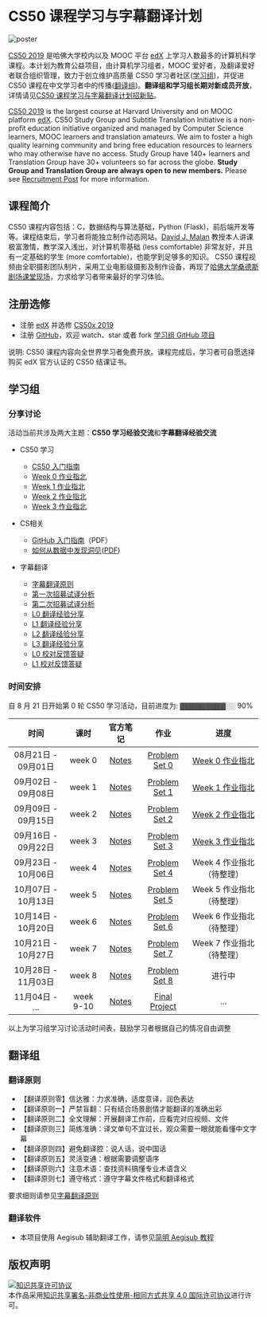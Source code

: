 # CS50 课程学习与字幕翻译计划

![poster](images/poster.jpg)



[CS50 2019](https://courses.edx.org/courses/course-v1:HarvardX+CS50+X/course/) 是哈佛大学校内以及 MOOC 平台 [edX](edx.org) 上学习人数最多的计算机科学课程。本计划为教育公益项目，由计算机学习组者，MOOC 爱好者，及翻译爱好者联合组织管理，致力于创立维护高质量 CS50 学习者社区([学习组](#学习组))，并促进 CS50 课程在中文学习者中的传播([翻译组](#翻译组))。**翻译组和学习组长期对新成员开放**，详情请见[CS50 课程学习与字幕翻译计划招新贴](hello_new.md)。

[CS50 2019](https://courses.edx.org/courses/course-v1:HarvardX+CS50+X/course/) is the largest course at Harvard University and on MOOC platform [edX](edx.org). CS50 Study Group and Subtitle Translation Initiative is a non-profit education initiative organized and managed by Computer Science learners, MOOC learners and translation amateurs. We aim to foster a high quality learning community and bring free education resources to learners who may otherwise have no access. Study Group have 140+ learners and Translation Group have 30+ volunteers so far across the globe. **Study Group and Translation Group are always open to new members.** Please see [Recruitment Post](hello_new.md) for more information.  

## 课程简介

CS50 课程内容包括：C，数据结构与算法基础，Python (Flask)，前后端开发等等。课程结束后，学习者将能独立制作动态网站。[David J. Malan](https://en.wikipedia.org/wiki/David\_J.\_Malan) 教授本人讲课极富激情，教学深入浅出，对计算机零基础 (less comfortable) 非常友好，并且有一定基础的学生 (more comfortable)，也能学到足够多的知识。 CS50 课程视频由全职摄影团队制片，采用工业电影级摄影及制作设备，再现了[哈佛大学桑德斯剧场课堂现场](https://www.eventbrite.com/e/attend-a-cs50-lecture-in-person-tickets-70166767691)，力求给学习者带来最好的学习体验。 

## 注册选修

* 注册 [edX](https://edx.org) 并选修 [CS50x 2019](https://www.edx.org/course/cs50s-introduction-to-computer-science)
* 注册 [GitHub](https://github.com)，欢迎 watch、star 或者 fork [学习组 GitHub 项目](https://github.com/athena-xcy/CS50-Study-Group) 

说明: CS50 课程内容向全世界学习者免费开放。课程完成后，学习者可自愿选择购买 edX 官方认证的 CS50 结课证书。

## 学习组

### 分享讨论

活动当前共涉及两大主题：**CS50 学习经验交流**和**字幕翻译经验交流**

* CS50 学习
    * [CS50 入门指南](study-group/how_to_learn_CS50.md)
    * [Week 0 作业指北](study-group/week-0-walkthrough.md)
    * [Week 1 作业指北](study-group/week-1-walkthrough.md)
    * [Week 2 作业指北](study-group/week-2-walkthrough.md)
    * [Week 3 作业指北](study-group/week-3-walkthrough.md)

* CS相关
    * [GitHub 入门指南](study-group/how_to_use_GitHub.pdf)（PDF）
    * [如何从数据中发现洞见](study-group/gain_insight_from_data.md)([PDF](study-group/灿星-如何从数据中获得洞见.pdf))

* 字幕翻译
    * [字幕翻译原则](translation-group/principles-of-subtitle-translation.md)
    * [第一次招募试译分析](translation-group/translation-group-recruitment-0.md)
    * [第二次招募试译分析](translation-group/translation-group-recruitment-1.md)
    * [L0 翻译经验分享](translation-group/translation-group-discussion-0.md)
    * [L1 翻译经验分享](translation-group/translation-group-discussion-1.md)
    * [L2 翻译经验分享](translation-group/translation-group-discussion-2.md)
    * [L3 翻译经验分享](translation-group/translation-group-discussion-3.md)
    * [L0 校对反馈答疑](translation-group/translation-group-review-0.md)
    * [L1 校对反馈答疑](translation-group/translation-group-review-1.md)

### 时间安排

自 8 月 21 日开始第 0 轮 CS50 学习活动，目前进度为: ▓▓▓▓▓▓▓▓▓░░ 90%

|        时间         |   课时    |                              官方笔记                               |                               作业                               |                         进度                         |
| :-----------------: | :-------: | :-----------------------------------------------------------------: | :--------------------------------------------------------------: | :--------------------------------------------------: |
| 08月21日 - 09月01日 |  week 0   | [Notes](https://cs50.harvard.edu/college/2018/fall/weeks/0/notes/)  | [Problem Set 0](https://docs.cs50.net/2019/x/psets/0/index.html) | [Week 0 作业指北](study-group/week-0-walkthrough.md) |
| 09月02日 - 09月08日 |  week 1   | [Notes](https://cs50.harvard.edu/college/2018/fall/weeks/1/notes/)  | [Problem Set 1](https://docs.cs50.net/2019/x/psets/1/index.html) | [Week 1 作业指北](study-group/week-1-walkthrough.md) |
| 09月09日 - 09月15日 |  week 2   | [Notes](https://cs50.harvard.edu/college/2018/fall/weeks/2/notes/)  | [Problem Set 2](https://docs.cs50.net/2019/x/psets/2/index.html) | [Week 2 作业指北](study-group/week-2-walkthrough.md) |
| 09月16日 - 09月22日 |  week 3   | [Notes](https://cs50.harvard.edu/college/2018/fall/weeks/3/notes/)  | [Problem Set 3](https://docs.cs50.net/2019/x/psets/3/index.html) | [Week 3 作业指北](study-group/week-3-walkthrough.md) |
| 09月23日 - 10月06日 |  week 4   | [Notes](https://cs50.harvard.edu/college/2018/fall/weeks/4/notes/)  | [Problem Set 4](https://docs.cs50.net/2019/x/psets/4/index.html) |              Week 4 作业指北（待整理）               |
| 10月07日 - 10月13日 |  week 5   | [Notes](https://cs50.harvard.edu/college/2018/fall/weeks/5/notes/)  | [Problem Set 5](https://docs.cs50.net/2019/x/psets/5/index.html) |              Week 5 作业指北（待整理）               |
| 10月14日 - 10月20日 |  week 6   | [Notes](https://cs50.harvard.edu/college/2018/fall/weeks/6/notes/)  | [Problem Set 6](https://docs.cs50.net/2019/x/psets/6/index.html) |              Week 6 作业指北（待整理）               |
| 10月21日 - 10月27日 |  week 7   | [Notes](https://cs50.harvard.edu/college/2018/fall/weeks/7/notes/)  | [Problem Set 7](https://docs.cs50.net/2019/x/psets/7/index.html) |              Week 7 作业指北（待整理）               |
| 10月28日 - 11月03日 |  week 8   | [Notes](https://cs50.harvard.edu/college/2018/fall/weeks/8/notes/)  | [Problem Set 8](https://docs.cs50.net/2019/x/psets/8/index.html) |                        进行中                        |
|   11月04日 - ...    | week 9-10 | [Notes](https://cs50.harvard.edu/college/2018/fall/weeks/10/notes/) |    [Final Project](docs.cs50.net/2019/x/project/project.html)    |                         ...                          |

以上为学习组学习讨论活动时间表，鼓励学习者根据自己的情况自由调整

## 翻译组

### 翻译原则

* 【翻译原则零】信达雅：力求准确，适度意译，润色表达
* 【翻译原则一】严禁盲翻：只有结合场景剧情才能翻译的准确出彩
* 【翻译原则二】全文理解：开展翻译工作前，应看完对应视频、文件
* 【翻译原则三】简练准确：译文单句不宜过长，观众需要一眼就能看懂中文字幕
* 【翻译原则四】避免翻译腔：说人话，说中国话
* 【翻译原则五】灵活变通：根据需要调整语序
* 【翻译原则六】注意术语：查找资料搞懂专业术语含义
* 【翻译原则七】遵守格式：遵守字幕文件格式和翻译格式

要求细则请参见[字幕翻译原则](translation-group/principles-of-subtitle-translation.md)
 
### 翻译软件

* 本项目使用 Aegisub 辅助翻译工作，请参见[简明 Aegisub 教程](translation-group/Aegisub_Tutorial.md)

## 版权声明

<a rel="license" href="http://creativecommons.org/licenses/by-nc-sa/4.0/"><img alt="知识共享许可协议" style="border-width:0" src="https://i.creativecommons.org/l/by-nc-sa/4.0/88x31.png" /></a><br />本作品采用<a rel="license" href="http://creativecommons.org/licenses/by-nc-sa/4.0/">知识共享署名-非商业性使用-相同方式共享 4.0 国际许可协议</a>进行许可。
